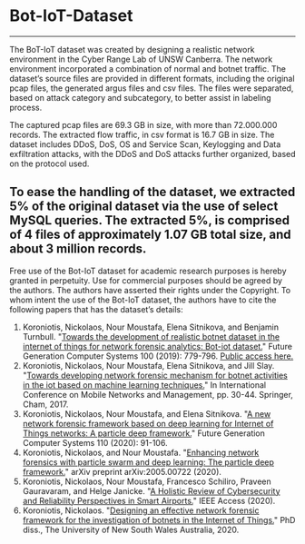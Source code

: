 # Bot-IoT-Dataset
--------------------------------------------------------------------------

The BoT-IoT dataset was created by designing a realistic network environment in the Cyber Range Lab of UNSW Canberra. The network environment incorporated a combination of normal and botnet traffic. The dataset’s source files are provided in different formats, including the original pcap files, the generated argus files and csv files. The files were separated, based on attack category and subcategory, to better assist in labeling process.

The captured pcap files are 69.3 GB in size, with more than 72.000.000 records. The extracted flow traffic, in csv format is 16.7 GB in size. The dataset includes DDoS, DoS, OS and Service Scan, Keylogging and Data exfiltration attacks, with the DDoS and DoS attacks further organized, based on the protocol used.

To ease the handling of the dataset, we extracted 5% of the original dataset via the use of select MySQL queries. The extracted 5%, is comprised of 4 files of approximately 1.07 GB total size, and about 3 million records.
--------------------------------------------------------------------------

Free use of the Bot-IoT dataset for academic research purposes is hereby granted in perpetuity. Use for commercial purposes should be agreed by the authors. The authors have asserted their rights under the Copyright. To whom intent the use of the Bot-IoT dataset, the authors have to cite the following papers that has the dataset’s details:
<ol>
<li>  Koroniotis, Nickolaos, Nour Moustafa, Elena Sitnikova, and Benjamin Turnbull. "<a href="https://www.sciencedirect.com/science/article/pii/S0167739X18327687">Towards the development of realistic botnet dataset in the internet of things for network forensic analytics: Bot-iot dataset.</a>" Future Generation Computer Systems 100 (2019): 779-796. <a href="https://arxiv.org/abs/1811.00701" >Public access here.</a></li>
<li>  Koroniotis, Nickolaos, Nour Moustafa, Elena Sitnikova, and Jill Slay. "<a href="https://link.springer.com/chapter/10.1007/978-3-319-90775-8_3">Towards developing network forensic mechanism for botnet activities in the iot based on machine learning techniques.</a>" In International Conference on Mobile Networks and Management, pp. 30-44. Springer, Cham, 2017.</li>
<li>  Koroniotis, Nickolaos, Nour Moustafa, and Elena Sitnikova. "<a href="https://www.sciencedirect.com/science/article/pii/S0167739X19325105">A new network forensic framework based on deep learning for Internet of Things networks: A particle deep framework.</a>" Future Generation Computer Systems 110 (2020): 91-106.</li>
<li>  Koroniotis, Nickolaos, and Nour Moustafa. "<a href="https://arxiv.org/abs/2005.00722">Enhancing network forensics with particle swarm and deep learning: The particle deep framework.</a>" arXiv preprint arXiv:2005.00722 (2020).</li>
<li>  Koroniotis, Nickolaos, Nour Moustafa, Francesco Schiliro, Praveen Gauravaram, and Helge Janicke. "<a href="https://ieeexplore.ieee.org/abstract/document/9252856">A Holistic Review of Cybersecurity and Reliability Perspectives in Smart Airports.</a>" IEEE Access (2020). </li>
<li>  Koroniotis, Nickolaos. "<a href="https://unsworks.unsw.edu.au/entities/publication/ced624a2-d8c7-4d1d-b38d-253bfae5e8c9">Designing an effective network forensic framework for the investigation of botnets in the Internet of Things.</a>" PhD diss., The University of New South Wales Australia, 2020. </li>
</ol>
